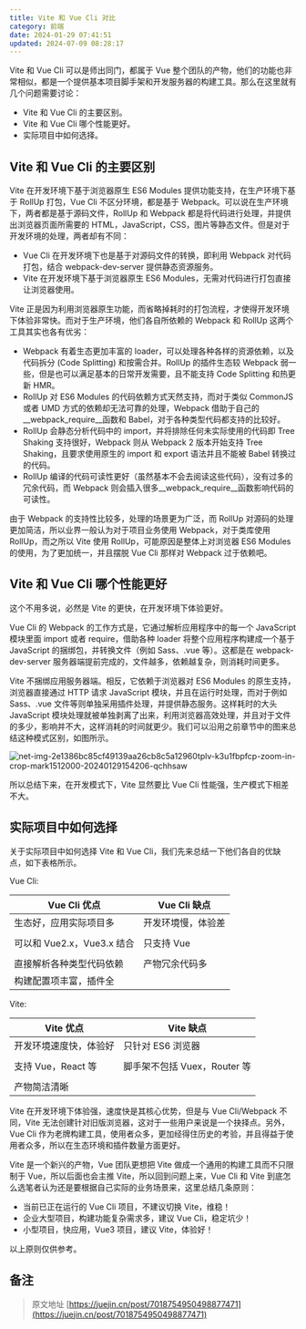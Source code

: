 ```yaml
---
title: Vite 和 Vue Cli 对比
category: 前端
date: 2024-01-29 07:41:51
updated: 2024-07-09 08:28:17
---
```

Vite 和 Vue Cli 可以是师出同门，都属于 Vue 整个团队的产物，他们的功能也非常相似，都是一个提供基本项目脚手架和开发服务器的构建工具。那么在这里就有几个问题需要讨论：

* Vite 和 Vue Cli 的主要区别。
* Vite 和 Vue Cli 哪个性能更好。
* 实际项目中如何选择。

## Vite 和 Vue Cli 的主要区别

Vite 在开发环境下基于浏览器原生 ES6 Modules 提供功能支持，在生产环境下基于 RollUp 打包，Vue Cli 不区分环境，都是基于 Webpack。可以说在生产环境下，两者都是基于源码文件，RollUp 和 Webpack 都是将代码进行处理，并提供出浏览器页面所需要的 HTML，JavaScript，CSS，图片等静态文件。但是对于开发环境的处理，两者却有不同：

* Vue Cli 在开发环境下也是基于对源码文件的转换，即利用 Webpack 对代码打包，结合 webpack-dev-server 提供静态资源服务。
* Vite 在开发环境下基于浏览器原生 ES6 Modules，无需对代码进行打包直接让浏览器使用。

Vite 正是因为利用浏览器原生功能，而省略掉耗时的打包流程，才使得开发环境下体验非常快。而对于生产环境，他们各自所依赖的 Webpack 和 RollUp 这两个工具其实也各有优劣：

* Webpack 有着生态更加丰富的 loader，可以处理各种各样的资源依赖，以及代码拆分 (Code Splitting) 和按需合并。RollUp 的插件生态较 Webpack 弱一些，但是也可以满足基本的日常开发需要，且不能支持 Code Splitting 和热更新 HMR。
* RollUp 对 ES6 Modules 的代码依赖方式天然支持，而对于类似 CommonJS 或者 UMD 方式的依赖却无法可靠的处理，Webpack 借助于自己的__webpack_require__函数和 Babel，对于各种类型代码都支持的比较好。
* RollUp 会静态分析代码中的 import，并将排除任何未实际使用的代码即 Tree Shaking 支持很好，Webpack 则从 Webpack 2 版本开始支持 Tree Shaking，且要求使用原生的 import 和 export 语法并且不能被 Babel 转换过的代码。
* RollUp 编译的代码可读性更好（虽然基本不会去阅读这些代码），没有过多的冗余代码，而 Webpack 则会插入很多__webpack_require__函数影响代码的可读性。

由于 Webpack 的支持性比较多，处理的场景更为广泛，而 RollUp 对源码的处理更加简洁，所以业界一般认为对于项目业务使用 Webpack，对于类库使用 RollUp，而之所以 Vite 使用 RollUp，可能原因是整体上对浏览器 ES6 Modules 的使用，为了更加统一，并且摆脱 Vue Cli 那样对 Webpack 过于依赖吧。

## Vite 和 Vue Cli 哪个性能更好

这个不用多说，必然是 Vite 的更快，在开发环境下体验更好。

Vue Cli 的 Webpack 的工作方式是，它通过解析应用程序中的每一个 JavaScript 模块里面 import 或者 require，借助各种 loader 将整个应用程序构建成一个基于 JavaScript 的捆绑包，并转换文件（例如 Sass、.vue 等）。这都是在 webpack-dev-server 服务器端提前完成的，文件越多，依赖越复杂，则消耗时间更多。

Vite 不捆绑应用服务器端。相反，它依赖于浏览器对 ES6 Modules 的原生支持，浏览器直接通过 HTTP 请求 JavaScript 模块，并且在运行时处理，而对于例如 Sass、.vue 文件等则单独采用插件处理，并提供静态服务。这样耗时的大头 JavaScript 模块处理就被单独剥离了出来，利用浏览器高效处理，并且对于文件的多少，影响并不大，这样消耗的时间就更少。我们可以沿用之前章节中的图来总结这种模式区别，如图所示。

​![net-img-2e1386bc85cf49139aa26cb8c5a12960tplv-k3u1fbpfcp-zoom-in-crop-mark1512000-20240129154206-qchhsaw](https://jsd.vxo.im/gh/bookandmusic/static/image/2024-11/d1bc49af4da19ca373d4d4f7c1bd5ff1.webp)​

所以总结下来，在开发模式下，Vite 显然要比 Vue Cli 性能强，生产模式下相差不大。

## 实际项目中如何选择

关于实际项目中如何选择 Vite 和 Vue Cli，我们先来总结一下他们各自的优缺点，如下表格所示。

Vue Cli:

|Vue Cli 优点|Vue Cli 缺点|
| -------------------------------------------------------| -----------------------------------------------|
|生态好，应用实际项目多<br />|开发环境慢，体验差|
|||
|可以和 Vue2.x，Vue3.x 结合|只支持 Vue|
|||
|直接解析各种类型代码依赖|产物冗余代码多|
|构建配置项丰富，插件全||

Vite:

|Vite 优点|Vite 缺点|
| ---------------------------------------------------| ---------------------------------------------------------|
|开发环境速度快，体验好|只针对 ES6 浏览器|
|||
|支持 Vue，React 等|脚手架不包括 Vuex，Router 等|
|||
|产物简洁清晰||

Vite 在开发环境下体验强，速度快是其核心优势，但是与 Vue Cli/Webpack 不同，Vite 无法创建针对旧版浏览器，这对于一些用户来说是一个抉择点。另外，Vue Cli 作为老牌构建工具，使用者众多，更加经得住历史的考验，并且得益于使用者众多，所以在生态环境和插件数量方面更好。

Vite 是一个新兴的产物，Vue 团队更想把 Vite 做成一个通用的构建工具而不只限制于 Vue，所以后面也会主推 Vite，所以回到问题上来，Vue Cli 和 Vite 到底怎么选笔者认为还是要根据自己实际的业务场景来，这里总结几条原则：

* 当前已正在运行的 Vue Cli 项目，不建议切换 Vite，维稳！
* 企业大型项目，构建功能复杂需求多，建议 Vue Cli，稳定坑少！
* 小型项目，快应用，Vue3 项目，建议 Vite，体验好！

以上原则仅供参考。

## 备注

> 原文地址 [https://juejin.cn/post/7018754950498877471](https://juejin.cn/post/7018754950498877471)
